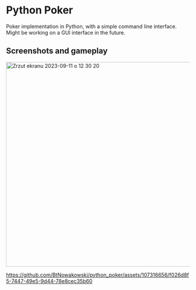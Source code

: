 # Python Poker

Poker implementation in Python, with a simple command line interface.
Might be working on a GUI interface in the future.  

## Screenshots and gameplay
<img width="560" alt="Zrzut ekranu 2023-09-11 o 12 30 20" src="https://github.com/BtNowakowski/python_poker/assets/107316656/ba275396-e64c-4fa2-82c8-42b82d63fe79">





https://github.com/BtNowakowski/python_poker/assets/107316656/f026d8f5-7447-49e5-9d44-78e8cec35b60

